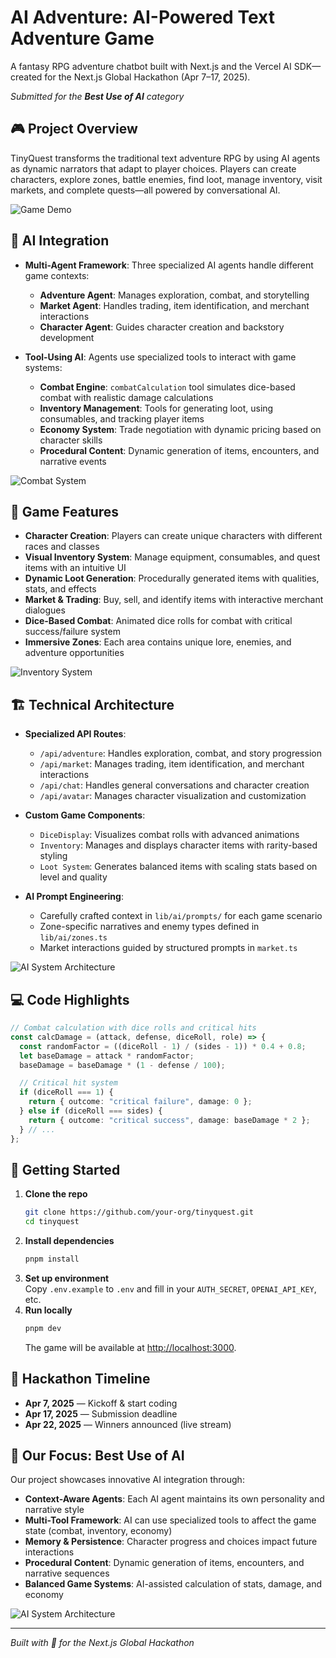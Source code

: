 # AI Adventure: AI-Powered Text Adventure Game

A fantasy RPG adventure chatbot built with Next.js and the Vercel AI SDK—created for the Next.js Global Hackathon (Apr 7–17, 2025).

_Submitted for the **Best Use of AI** category_

## 🎮 Project Overview

TinyQuest transforms the traditional text adventure RPG by using AI agents as dynamic narrators that adapt to player choices. Players can create characters, explore zones, battle enemies, find loot, manage inventory, visit markets, and complete quests—all powered by conversational AI.

![Game Demo](path/to/your/demo.gif) <!-- Add your gameplay demo GIF here -->

## 🧠 AI Integration

- **Multi-Agent Framework**: Three specialized AI agents handle different game contexts:

  - **Adventure Agent**: Manages exploration, combat, and storytelling
  - **Market Agent**: Handles trading, item identification, and merchant interactions
  - **Character Agent**: Guides character creation and backstory development

- **Tool-Using AI**: Agents use specialized tools to interact with game systems:
  - **Combat Engine**: `combatCalculation` tool simulates dice-based combat with realistic damage calculations
  - **Inventory Management**: Tools for generating loot, using consumables, and tracking player items
  - **Economy System**: Trade negotiation with dynamic pricing based on character skills
  - **Procedural Content**: Dynamic generation of items, encounters, and narrative events

![Combat System](path/to/combat-demo.gif) <!-- Add your combat system GIF here -->

## 🔮 Game Features

- **Character Creation**: Players can create unique characters with different races and classes
- **Visual Inventory System**: Manage equipment, consumables, and quest items with an intuitive UI
- **Dynamic Loot Generation**: Procedurally generated items with qualities, stats, and effects
- **Market & Trading**: Buy, sell, and identify items with interactive merchant dialogues
- **Dice-Based Combat**: Animated dice rolls for combat with critical success/failure system
- **Immersive Zones**: Each area contains unique lore, enemies, and adventure opportunities

![Inventory System](path/to/inventory-demo.gif) <!-- Add your inventory system GIF here -->

## 🏗️ Technical Architecture

- **Specialized API Routes**:

  - `/api/adventure`: Handles exploration, combat, and story progression
  - `/api/market`: Manages trading, item identification, and merchant interactions
  - `/api/chat`: Handles general conversations and character creation
  - `/api/avatar`: Manages character visualization and customization

- **Custom Game Components**:

  - `DiceDisplay`: Visualizes combat rolls with advanced animations
  - `Inventory`: Manages and displays character items with rarity-based styling
  - `Loot System`: Generates balanced items with scaling stats based on level and quality

- **AI Prompt Engineering**:
  - Carefully crafted context in `lib/ai/prompts/` for each game scenario
  - Zone-specific narratives and enemy types defined in `lib/ai/zones.ts`
  - Market interactions guided by structured prompts in `market.ts`

![AI System Architecture](path/to/system-architecture.gif) <!-- Add your system architecture GIF here -->

## 💻 Code Highlights

```typescript
// Combat calculation with dice rolls and critical hits
const calcDamage = (attack, defense, diceRoll, role) => {
  const randomFactor = ((diceRoll - 1) / (sides - 1)) * 0.4 + 0.8;
  let baseDamage = attack * randomFactor;
  baseDamage = baseDamage * (1 - defense / 100);

  // Critical hit system
  if (diceRoll === 1) {
    return { outcome: "critical failure", damage: 0 };
  } else if (diceRoll === sides) {
    return { outcome: "critical success", damage: baseDamage * 2 };
  } // ...
};
```

## 🚀 Getting Started

1. **Clone the repo**
   ```bash
   git clone https://github.com/your-org/tinyquest.git
   cd tinyquest
   ```
2. **Install dependencies**
   ```bash
   pnpm install
   ```
3. **Set up environment**  
   Copy `.env.example` to `.env` and fill in your `AUTH_SECRET`, `OPENAI_API_KEY`, etc.
4. **Run locally**
   ```bash
   pnpm dev
   ```
   The game will be available at [http://localhost:3000](http://localhost:3000).

## 📅 Hackathon Timeline

- **Apr 7, 2025** — Kickoff & start coding
- **Apr 17, 2025** — Submission deadline
- **Apr 22, 2025** — Winners announced (live stream)

## 🎯 Our Focus: Best Use of AI

Our project showcases innovative AI integration through:

- **Context-Aware Agents**: Each AI agent maintains its own personality and narrative style
- **Multi-Tool Framework**: AI can use specialized tools to affect the game state (combat, inventory, economy)
- **Memory & Persistence**: Character progress and choices impact future interactions
- **Procedural Content**: Dynamic generation of items, encounters, and narrative sequences
- **Balanced Game Systems**: AI-assisted calculation of stats, damage, and economy

![AI System Architecture](path/to/system-architecture.gif) <!-- Add your system architecture GIF here -->

---

_*Built with 💙 for the Next.js Global Hackathon*_
